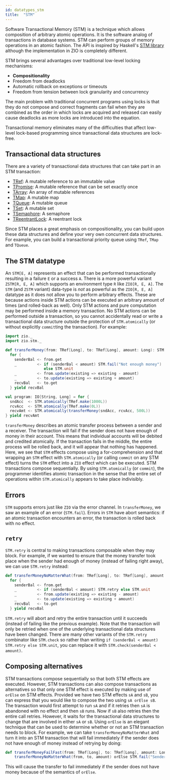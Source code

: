 ```yaml
---
id: datatypes_stm
title:  "STM"
---
```


Software Transactional Memory (STM) is a technique which allows composition of arbitrary atomic operations. It is the 
software analog of transactions in database systems. STM can perform groups of memory operations in an atomic fashion. 
The API is inspired by Haskell's [STM library](http://hackage.haskell.org/package/stm-2.5.0.0/docs/Control-Concurrent-STM.html) 
although the implementation in ZIO is completely different.

STM brings several advantages over traditional low-level locking mechanisms:
* **Compositionality**
* Freedom from deadlocks
* Automatic rollback on exceptions or timeouts
* Freedom from tension between lock granularity and concurrency

The main problem with traditional concurrent programs using locks is that they do not compose and correct fragments
can fail when they are combined as the order in which locks are acquired and released can easily cause deadlocks as 
more locks are introduced into the equation.

Transactional memory eliminates many of the difficulties that affect low-level lock-based programming since transactional
data structures are lock-free.

## Transactional data structures

There are a variety of transactional data structures that can take part in an STM transaction:
* [TRef](tref.md): A mutable reference to an immutable value
* [TPromise](tpromise.md): A mutable reference that can be set exactly once 
* [TArray](tarray.md): An array of mutable references
* [TMap](tmap.md): A mutable map
* [TQueue](tqueue.md): A mutable queue
* [TSet](tset.md): A mutable set
* [TSemaphore](tsemaphore.md): A semaphore 
* [TReentrantLock](treentrantlock.md): A reentrant lock

Since STM places a great emphasis on compositionality, you can build upon these data structures and define your very 
own concurrent data structures. For example, you can build a transactional priority queue using `TRef`, `TMap` and `TQueue`.

## The STM datatype

An `STM[E, A]` represents an effect that can be performed transactionally resulting in a failure `E` or a success `A`.
There is a more powerful variant `ZSTM[R, E, A]` which supports an environment type `R` like `ZIO[R, E, A]`. The `STM` 
(and `ZSTM` variant) data-type is _not_ as powerful as the `ZIO[R, E, A]` datatype as it does not allow you to perform 
arbitrary effects. These are because actions inside STM actions can be executed an arbitrary amount of times (and 
rolled-back as well). Only STM actions and pure computation may be performed inside a memory transaction. No STM actions 
can be performed outside a transaction, so you cannot accidentally read or write a transactional data structure outside 
the protection of `STM.atomically` (or without explicitly `commit`ting the transaction). For example:

```scala mdoc:silent
import zio._
import zio.stm._

def transferMoney(from: TRef[Long], to: TRef[Long], amount: Long): STM[String, Long] =
  for {
    senderBal <- from.get
    _         <- if (senderBal < amount) STM.fail("Not enough money")
                 else STM.unit
    _         <- from.update(existing => existing - amount)
    _         <- to.update(existing => existing + amount)
    recvBal   <- to.get
  } yield recvBal

val program: IO[String, Long] = for {
  sndAcc  <- STM.atomically(TRef.make(1000L))
  rcvAcc  <- STM.atomically(TRef.make(0L))
  recvAmt <- STM.atomically(transferMoney(sndAcc, rcvAcc, 500L))
} yield recvAmt
```

`transferMoney` describes an atomic transfer process between a sender and a receiver. The transaction will fail if the
sender does not have enough of money in their account. This means that individual accounts will be debited and credited
atomically. If the transaction fails in the middle, the entire process will be rolled back, and it will appear that 
nothing has happened. Here, we see that `STM` effects compose using a for-comprehension and that wrapping an `STM` effect
with `STM.atomically` (or calling `commit` on any STM effect) turns the `STM` effect into a `ZIO` effect which can be
executed. STM transactions compose sequentially. By using `STM.atomically` (or `commit`), the programmer identifies 
atomic transaction in the sense that the entire set of operations within `STM.atomically` appears to take place 
indivisibly.

## Errors

`STM` supports errors just like `ZIO` via the error channel. In `transferMoney`, we saw an example of an error (`STM.fail`). 
Errors in `STM` have abort semantics: if an atomic transaction encounters an error, the transaction is rolled back with 
no effect.

## `retry`

`STM.retry` is central to making transactions composable when they may block. For example, if we wanted to ensure that
the money transfer took place when the sender had enough of money (instead of failing right away), we can use `STM.retry`
instead:

```scala mdoc:silent
def transferMoneyNoMatterWhat(from: TRef[Long], to: TRef[Long], amount: Long): STM[String, Long] =
  for {
    senderBal <- from.get
    _         <- if (senderBal < amount) STM.retry else STM.unit
    _         <- from.update(existing => existing - amount)
    _         <- to.update(existing => existing + amount)
    recvBal   <- to.get
  } yield recvBal
```

`STM.retry` will abort and retry the entire transaction until it succeeds (instead of failing like the previous example). 
Note that the transaction will only be retried when one of the underlying transactional data structures have been changed.
There are many other variants of the `STM.retry` combinator like `STM.check` so rather than writing 
`if (senderBal < amount) STM.retry else STM.unit`, you can replace it with `STM.check(senderBal < amount)`.

## Composing alternatives

STM transactions compose sequentially so that both STM effects are executed. However, STM transactions can also compose 
transactions as alternatives so that only one STM effect is executed by making use of `orElse` on STM effects. Provided
we have two STM effects `sA` and `sB`, you can express that you would like to compose the two using `sA orElse sB`. The
transaction would first attempt to run `sA` and if it retries then `sA` is abandoned with no effect and then `sB` runs.
Now if `sB` also retries then the entire call retries. However, it waits for the transactional data structures to change 
that are involved in either `sA` or `sB`. Using `orElse` is an elegant technique that can be used to determine whether 
or not an STM transaction needs to block. For example, we can take `transferMoneyNoMatterWhat` and turn it into an 
STM transaction that will fail immediately if the sender does not have enough of money instead of retrying by doing:

```scala mdoc:silent
def transferMoneyFailFast(from: TRef[Long], to: TRef[Long], amount: Long): STM[String, Long] =
    transferMoneyNoMatterWhat(from, to, amount) orElse STM.fail("Sender does not have enough of money")
```

This will cause the transfer to fail immediately if the sender does not have money because of the semantics of `orElse`.